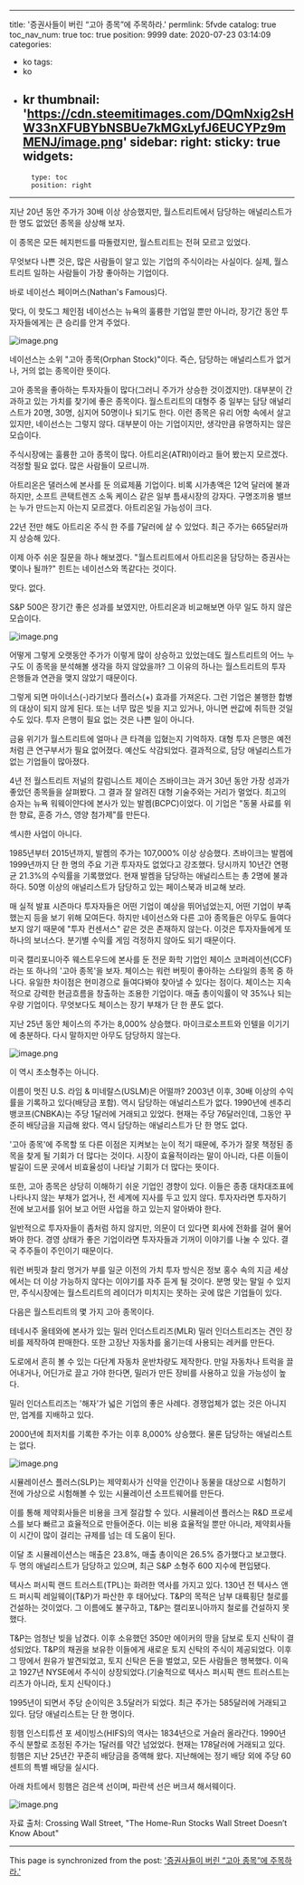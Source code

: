 
---
title: '증권사들이 버린 “고아 종목”에 주목하라.'
permlink: 5fvde
catalog: true
toc_nav_num: true
toc: true
position: 9999
date: 2020-07-23 03:14:09
categories:
- ko
tags:
- ko
- kr
thumbnail: 'https://cdn.steemitimages.com/DQmNxig2sHW33nXFUBYbNSBUe7kMGxLyfJ6EUCYPz9mMENJ/image.png'
sidebar:
    right:
        sticky: true
widgets:
    -
        type: toc
        position: right
---


지난 20년 동안 주가가 30배 이상 상승했지만, 월스트리트에서 담당하는 애널리스트가 한 명도 없었던 종목을 상상해 보자.

 

이 종목은 모든 헤지펀드를 따돌렸지만, 월스트리트는 전혀 모르고 있었다.

 

무엇보다 나쁜 것은, 많은 사람들이 알고 있는 기업의 주식이라는 사실이다. 실제, 월스트리트 일하는 사람들이 가장 좋아하는 기업이다.

 

바로 네이선스 페이머스(Nathan's Famous)다.

 

맞다, 이 핫도그 체인점 네이선스는 뉴욕의 훌륭한 기업일 뿐만 아니라, 장기간 동안 투자자들에게는 큰 승리를 안겨 주었다.

![image.png](https://cdn.steemitimages.com/DQmNxig2sHW33nXFUBYbNSBUe7kMGxLyfJ6EUCYPz9mMENJ/image.png)

네이선스는 소위 "고아 종목(Orphan Stock)"이다. 즉슨, 담당하는 애널리스트가 없거나, 거의 없는 종목이란 뜻이다.

 

고아 종목을 좋아하는 투자자들이 많다(그러니 주가가 상승한 것이겠지만). 대부분이 간과하고 있는 가치를 찾기에 좋은 종목이다. 월스트리트의 대형주 중 일부는 담당 애널리스트가 20명, 30명, 심지어 50명이나 되기도 한다. 이런 종목은 유리 어항 속에서 살고 있지만, 네이선스는 그렇지 않다. 대부분이 아는 기업이지만, 생각만큼 유명하지는 않은 모습이다.

 

주식시장에는 훌륭한 고아 종목이 많다. 아트리온(ATRI)이라고 들어 봤는지 모르겠다. 걱정할 필요 없다. 많은 사람들이 모르니까.

 

아트리온은 댈러스에 본사를 둔 의료제품 기업이다. 비록 시가총액은 12억 달러에 불과하지만, 소프트 콘택트렌즈 소독 케이스 같은 일부 틈새시장의 강자다. 구명조끼용 밸브는 누가 만드는지 아는지 모르겠다. 아트리온일 가능성이 크다.

 

22년 전만 해도 아트리온 주식 한 주를 7달러에 살 수 있었다. 최근 주가는 665달러까지 상승해 있다.

 

이제 아주 쉬운 질문을 하나 해보겠다. "월스트리트에서 아트리온을 담당하는 증권사는 몇이나 될까?" 힌트는 네이선스와 똑같다는 것이다.

 

맞다. 없다.

 

S&P 500은 장기간 좋은 성과를 보였지만, 아트리온과 비교해보면 아무 일도 하지 않은 모습이다.

![image.png](https://cdn.steemitimages.com/DQmSwyT9hPDyRF4DhaTYTmLe9jeoHKaU1i9W33Z9TtxMRaV/image.png)

 어떻게 그렇게 오랫동안 주가가 이렇게 많이 상승하고 있었는데도 월스트리트의 어느 누구도 이 종목을 분석해볼 생각을 하지 않았을까? 그 이유의 하나는 월스트리트의 투자 은행들과 연관을 맺지 않았기 때문이다.

 

그렇게 되면 마이너스(-)라기보다 플러스(+) 효과를 가져온다. 그런 기업은 불행한 합병의 대상이 되지 않게 된다. 또는 너무 많은 빚을 지고 있거나, 아니면 싼값에 취득한 것일 수도 있다. 투자 은행이 필요 없는 것은 나쁜 일이 아니다.

 

금융 위기가 월스트리트에 얼마나 큰 타격을 입혔는지 기억하자. 대형 투자 은행은 예전처럼 큰 연구부서가 필요 없어졌다. 예산도 삭감되었다. 결과적으로, 담당 애널리스트가 없는 기업들이 많아졌다.

 

4년 전 월스트리트 저널의 칼럼니스트 제이슨 즈바이크는 과거 30년 동안 가장 성과가 좋았던 종목들을 살펴봤다. 그 결과 잘 알려진 대형 기술주와는 거리가 멀었다. 최고의 승자는 뉴욕 워웨이얀다에 본사가 있는 발켐(BCPC)이었다. 이 기업은 "동물 사료를 위한 향료, 훈증 가스, 영양 첨가제"를 만든다.

 

섹시한 사업이 아니다.

 

1985년부터 2015년까지, 발켐의 주가는 107,000% 이상 상승했다. 츠바이크는 발켐에 1999년까지 단 한 명의 주요 기관 투자자도 없었다고 강조했다. 당시까지 10년간 연평균 21.3%의 수익률을 기록했었다. 현재 발켐을 담당하는 애널리스트는 총 2명에 불과하다. 50명 이상의 애널리스트가 담당하고 있는 페이스북과 비교해 보라.

 

매 실적 발표 시즌마다 투자자들은 어떤 기업이 예상을 뛰어넘었는지, 어떤 기업이 부족했는지 등을 보기 위해 모여든다. 하지만 네이선스와 다른 고아 종목들은 아무도 들여다보지 않기 때문에 "투자 컨센서스" 같은 것은 존재하지 않는다. 이것은 투자자들에게 또 하나의 보너스다. 분기별 수익률 게임 걱정하지 않아도 되기 때문이다.

 

미국 캘리포니아주 웨스트우드에 본사를 둔 전문 화학 기업인 체이스 코퍼레이션(CCF)라는 또 하나의 '고아 종목'을 보자. 체이스는 워런 버핏이 좋아하는 스타일의 종목 중 하나다. 유일한 차이점은 현미경으로 들여다봐야 찾아낼 수 있다는 점이다. 체이스는 지속적으로 강력한 현금흐름을 창출하는 조용한 기업이다. 매출 총이익률이 약 35%나 되는 우량 기업이다. 무엇보다도 체이스는 장기 부채가 단 한 푼도 없다. 

 

지난 25년 동안 체이스의 주가는 8,000% 상승했다. 마이크로소프트와 인텔을 이기기에 충분하다. 다시 말하지만 아무도 담당하지 않는다.

![image.png](https://cdn.steemitimages.com/DQmZdk4fxqDFtLcABkXTWXHaSR98jhuLSef3QAuKmjH97nA/image.png)

이 역시 초소형주는 아니다.

 

이름이 멋진 U.S. 라임 & 미네랄스(USLM)은 어떨까? 2003년 이후, 30배 이상의 수익률을 기록하고 있다(배당금 포함). 역시 담당하는 애널리스트가 없다. 1990년에 센추리 뱅코프(CNBKA)는 주당 1달러에 거래되고 있었다. 현재는 주당 76달러인데, 그동안 꾸준히 배당금을 지급해 왔다. 역시 담당하는 애널리스트가 단 한 명도 없다.

 

'고아 종목'에 주목할 또 다른 이점은 지켜보는 눈이 적기 때문에, 주가가 잘못 책정된 종목을 찾게 될 기회가 더 많다는 것이다. 시장이 효율적이라는 말이 아니라, 다른 이들이 발길이 드문 곳에서 비효율성이 나타날 기회가 더 많다는 뜻이다.

 

또한, 고아 종목은 상당히 이해하기 쉬운 기업인 경향이 있다. 이들은 종종 대차대조표에 나타나지 않는 부채가 없거나, 전 세계에 지사를 두고 있지 않다. 투자자라면 투자하기 전에 보고서를 읽어 보고 어떤 사업을 하고 있는지 알아봐야 한다.

 

일반적으로 투자자들이 좀처럼 하지 않지만, 의문이 더 있다면 회사에 전화를 걸어 물어봐야 한다. 경영 상태가 좋은 기업이라면 투자자들과 기꺼이 이야기를 나눌 수 있다. 결국 주주들이 주인이기 때문이다.

 

워런 버핏과 찰리 멍거가 부를 일군 이전의 가치 투자 방식은 정보 홍수 속의 지금 세상에서는 더 이상 가능하지 않다는 이야기를 자주 듣게 될 것이다. 분명 맞는 말일 수 있지만, 주식시장에는 월스트리트의 레이더가 미치지는 못하는 곳에 많은 기업들이 있다.

 

다음은 월스트리트의 몇 가지 고아 종목이다. 

 

테네시주 올테와에 본사가 있는 밀러 인더스트리즈(MLR) 밀러 인더스트리즈는 견인 장비를 제작하여 판매한다. 또한 고장난 자동차를 옮기는데 사용되는 레커를 만든다. 

 

도로에서 흔히 볼 수 있는 다단계 자동차 운반차량도 제작한다. 만일 자동차나 트럭을 끌어내거나, 어딘가로 끌고 가야 한다면, 밀러가 만든 장비를 사용하고 있을 가능성이 높다.

 

밀러 인더스트리즈는 '해자'가 넓은 기업의 좋은 사례다. 경쟁업체가 없는 것은 아니지만, 업계를 지배하고 있다.

 

2000년에 최저치를 기록한 주가는 이후 8,000% 상승했다. 물론 담당하는 애널리스트는 없다.

![image.png](https://cdn.steemitimages.com/DQmakw1z7g8vsXKsbV6qsD3JxLQwzWuamp75APqjZvYEms9/image.png)

시뮬레이션스 플러스(SLP)는 제약회사가 신약을 인간이나 동물을 대상으로 시험하기 전에 가상으로 시험해볼 수 있는 시뮬레이션 소프트웨어를 만든다.

 

이를 통해 제약회사들은 비용을 크게 절감할 수 있다. 시뮬레이션 플러스는 R&D 프로세스를 보다 빠르고 효율적으로 만들어준다. 이는 비용 효율적일 뿐만 아니라, 제약회사들이 시간이 많이 걸리는 규제를 넘는 데 도움이 된다.

 

이달 초 시뮬레이션스는 매출은 23.8%, 매출 총이익은 26.5% 증가했다고 보고했다. 두 명의 애널리스트가 담당하고 있으며, 최근 S&P 소형주 600 지수에 편입됐다.

 

텍사스 퍼시픽 랜드 트러스트(TPL)는 화려한 역사를 가지고 있다. 130년 전 텍사스 앤드 퍼시픽 레일웨이(T&P)가 파산한 후 태어났다. T&P의 목적은 남부 대륙횡단 철로를 건설하는 것이었다. 그 이름에도 불구하고, T&P는 캘리포니아까지 철로를 건설하지 못했다.

 

T&P는 엄청난 빚을 남겼다. 이후 소유했던 350만 에이커의 땅을 담보로 토지 신탁이 결성되었다. T&P의 채권을 보유한 이들에게 새로운 토지 신탁의 주식이 제공되었다. 이후 그 땅에서 원유가 발견되었고, 토지 신탁은 돈을 벌었고, 모든 사람들은 행복했다. 이윽고 1927년 NYSE에서 주식이 상장되었다.(기술적으로 텍사스 퍼시픽 랜드 트러스트는 리츠가 아니라, 토지 신탁이다.)

 

1995년이 되면서 주당 순이익은 3.5달러가 되었다. 최근 주가는 585달러에 거래되고 있다. 담당 애널리스트는 단 한 명이다.

 

힝햄 인스티튜션 포 세이빙스(HIFS)의 역사는 1834년으로 거슬러 올라간다. 1990년 주식 분할로 조정된 주가는 1달러를 약간 넘었었다. 현재는 178달러에 거래되고 있다. 힝햄은 지난 25년간 꾸준히 배당금을 증액해 왔다. 지난해에는 정기 배당 외에 주당 60센트의 특별 배당을 실시다.

 

아래 차트에서 힝햄은 검은색 선이며, 파란색 선은 버크셔 해서웨이다.

![image.png](https://cdn.steemitimages.com/DQmUK322HAabHavacgHMd6DFKFyZx2SoyY9jHpTVqoVdvFU/image.png)

자료 출처: Crossing Wall Street, "The Home-Run Stocks Wall Street Doesn’t Know About"

- - -

This page is synchronized from the post: ['증권사들이 버린 “고아 종목”에 주목하라.'](https://steemit.com/@pius.pius/5fvde)
